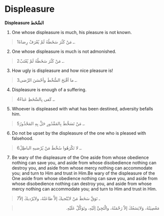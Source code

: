 Displeasure
===========

**Displeasure السَّخَط**

1. One whose displeasure is much, his pleasure is not known.

> 1ـ مَنْ كَثُرَ سَخَطُهُ لَمْ يُعْرَفْ رِضاهُ.

2. One whose displeasure is much is not admonished.

> 2ـ مَنْ كَثُرَ سَخَطُهُ لَمْ يُعْتَبْ.

3. How ugly is displeasure and how nice pleasure is!

> 3ـ ما أقْبَحَ السُّخْطَ وأحْسَنَ الرِّضى.

4. Displeasure is enough of a suffering.

> 4ـ كَفى بِالسَّخَطِ عَناءً.

5. Whoever is displeased with what has been destined, adversity befalls
him.

> 5ـ مَنْ تَسَخَّطَ بِالمَقْدُورِ حَلَّ بِهِ المَحْذُورُ.

6. Do not be upset by the displeasure of the one who is pleased with
falsehood.

> 6ـ لا تَكْرَهُوا سُخْطَ مَنْ يُرْضيهِ الباطِلُ.

7. Be wary of the displeasure of the One aside from whose obedience
nothing can save you, and aside from whose disobedience nothing can
destroy you, and aside from whose mercy nothing can accommodate you; and
turn to Him and trust in Him.Be wary of the displeasure of the One aside
from whose obedience nothing can save you, and aside from whose
disobedience nothing can destroy you, and aside from whose mercy nothing
can accommodate you; and turn to Him and trust in Him.

> 7ـ تَوَقَّ سَخَطَ مَنْ لايُنْجيكَ إلاَّ طاعَتُهُ، ولايُرْديكَ إلاّ
<blockquote dir="rtl">
  <p>
مَعْصِيَتُهُ، وَلايَسَعُكَ إلاّ رَحْمَتُهُ، والْتَجِئْ إلَيْهِ،
وتَوَكَّلْ عَلَيْهِ.
  </p>
</blockquote>


